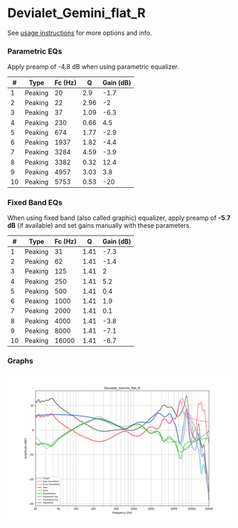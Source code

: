 # Devialet_Gemini_flat_R
See [usage instructions](https://github.com/jaakkopasanen/AutoEq#usage) for more options and info.

### Parametric EQs
Apply preamp of -4.8 dB when using parametric equalizer.

|   # | Type    |   Fc (Hz) |    Q |   Gain (dB) |
|-----|---------|-----------|------|-------------|
|   1 | Peaking |        20 | 2.9  |        -1.7 |
|   2 | Peaking |        22 | 2.96 |        -2   |
|   3 | Peaking |        37 | 1.09 |        -6.3 |
|   4 | Peaking |       230 | 0.66 |         4.5 |
|   5 | Peaking |       674 | 1.77 |        -2.9 |
|   6 | Peaking |      1937 | 1.82 |        -4.4 |
|   7 | Peaking |      3284 | 4.59 |        -3.9 |
|   8 | Peaking |      3382 | 0.32 |        12.4 |
|   9 | Peaking |      4957 | 3.03 |         3.8 |
|  10 | Peaking |      5753 | 0.53 |       -20   |

### Fixed Band EQs
When using fixed band (also called graphic) equalizer, apply preamp of **-5.7 dB** (if available) and set gains manually with these parameters.

|   # | Type    |   Fc (Hz) |    Q |   Gain (dB) |
|-----|---------|-----------|------|-------------|
|   1 | Peaking |        31 | 1.41 |        -7.3 |
|   2 | Peaking |        62 | 1.41 |        -1.4 |
|   3 | Peaking |       125 | 1.41 |         2   |
|   4 | Peaking |       250 | 1.41 |         5.2 |
|   5 | Peaking |       500 | 1.41 |         0.4 |
|   6 | Peaking |      1000 | 1.41 |         1.9 |
|   7 | Peaking |      2000 | 1.41 |         0.1 |
|   8 | Peaking |      4000 | 1.41 |        -3.8 |
|   9 | Peaking |      8000 | 1.41 |        -7.1 |
|  10 | Peaking |     16000 | 1.41 |        -6.7 |

### Graphs
![](./Devialet_Gemini_flat_R.png)
